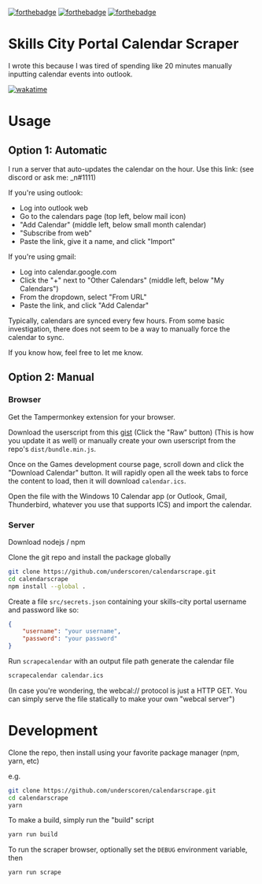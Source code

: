 [![forthebadge](https://forthebadge.com/images/badges/60-percent-of-the-time-works-every-time.svg)](https://forthebadge.com) [![forthebadge](https://forthebadge.com/images/badges/made-with-javascript.svg)](https://forthebadge.com) [![forthebadge](https://forthebadge.com/images/badges/built-with-love.svg)](https://forthebadge.com)

# Skills City Portal Calendar Scraper

I wrote this because I was tired of spending like 20 minutes manually inputting calendar events into outlook.

[![wakatime](https://wakatime.com/badge/user/11612492-942b-4434-89a1-5e31d943fa36/project/6128f755-2ddd-4ef4-b1ce-188971ead674.svg?style=for-the-badge)](https://wakatime.com/badge/user/11612492-942b-4434-89a1-5e31d943fa36/project/6128f755-2ddd-4ef4-b1ce-188971ead674.svg)

# Usage

## Option 1: Automatic

I run a server that auto-updates the calendar on the hour. Use this link: (see discord or ask me: _n#1111)

If you're using outlook:
 - Log into outlook web
 - Go to the calendars page (top left, below mail icon)
 - "Add Calendar" (middle left, below small month calendar)
 - "Subscribe from web"
 - Paste the link, give it a name, and click "Import"

If you're using gmail:
 - Log into calendar.google.com
 - Click the "+" next to "Other Calendars" (middle left, below "My Calendars")
 - From the dropdown, select "From URL"
 - Paste the link, and click "Add Calendar"

Typically, calendars are synced every few hours. From some basic investigation, there does not seem to be a way to manually force the calendar to sync.

If you know how, feel free to let me know.

## Option 2: Manual

### Browser

Get the Tampermonkey extension for your browser.

Download the userscript from this [gist](https://gist.github.com/underscoren/a1e4d0a4807224a840219b6d1cd2e74b) (Click the "Raw" button) (This is how you update it as well) or manually create your own userscript from the repo's `dist/bundle.min.js`.

Once on the Games development course page, scroll down and click the "Download Calendar" button. It will rapidly open all the week tabs to force the content to load, then it will download `calendar.ics`. 

Open the file with the Windows 10 Calendar app (or Outlook, Gmail, Thunderbird, whatever you use that supports ICS) and import the calendar.

### Server

Download nodejs / npm

Clone the git repo and install the package globally

```bash
git clone https://github.com/underscoren/calendarscrape.git
cd calendarscrape
npm install --global .
```

Create a file `src/secrets.json` containing your skills-city portal username and password like so:
```json
{
    "username": "your username",
    "password": "your password"
}
```

Run `scrapecalendar` with an output file path generate the calendar file

```bash
scrapecalendar calendar.ics
```

(In case you're wondering, the webcal:// protocol is just a HTTP GET. You can simply serve the file statically to make your own "webcal server")

# Development

Clone the repo, then install using your favorite package manager (npm, yarn, etc)

e.g.
```bash
git clone https://github.com/underscoren/calendarscrape.git
cd calendarscrape
yarn
```

To make a build, simply run the "build" script

```bash
yarn run build
```

To run the scraper browser, optionally set the `DEBUG` environment variable, then
```bash
yarn run scrape
```